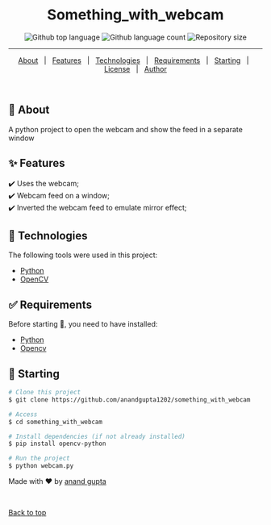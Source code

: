 <div align="center" id="top"> 
  <!-- <img src="https://unsplash.com/photos/1SAnrIxw5OY" alt="Something_with_webcam" /> -->

  <!-- &#xa0; -->

  <!-- <a href="https://something_with_webcam.netlify.app">Demo</a> -->
</div>

<h1 align="center">Something_with_webcam</h1>

<p align="center">
  <img alt="Github top language" src="https://img.shields.io/github/languages/top/anandgupta1202/something_with_webcam?color=56BEB8">

  <img alt="Github language count" src="https://img.shields.io/github/languages/count/anandgupta1202/something_with_webcam?color=56BEB8">

  <img alt="Repository size" src="https://img.shields.io/github/repo-size/anandgupta1202/something_with_webcam?color=56BEB8">

  <!-- <img alt="License" src="https://img.shields.io/github/license/anandgupta1202/something_with_webcam?color=56BEB8"> -->

  <!-- <img alt="Github issues" src="https://img.shields.io/github/issues/anandgupta1202/something_with_webcam?color=56BEB8" /> -->

  <!-- <img alt="Github forks" src="https://img.shields.io/github/forks/anandgupta1202/something_with_webcam?color=56BEB8" /> -->

  <!-- <img alt="Github stars" src="https://img.shields.io/github/stars/anandgupta1202/something_with_webcam?color=56BEB8" /> -->
</p>

<!-- Status

<h4 align="center"> 
	🚧  Something_with_webcam 🚀 Under construction...  🚧
</h4>  -->

<hr>

<p align="center">
  <a href="#dart-about">About</a> &#xa0; | &#xa0; 
  <a href="#sparkles-features">Features</a> &#xa0; | &#xa0;
  <a href="#rocket-technologies">Technologies</a> &#xa0; | &#xa0;
  <a href="#white_check_mark-requirements">Requirements</a> &#xa0; | &#xa0;
  <a href="#checkered_flag-starting">Starting</a> &#xa0; | &#xa0;
  <a href="#memo-license">License</a> &#xa0; | &#xa0;
  <a href="https://github.com/anandgupta1202" target="_blank">Author</a>
</p>

<br>

## :dart: About ##

A python project to open the webcam and show the feed in a separate window

## :sparkles: Features ##

:heavy_check_mark: Uses the webcam;\
:heavy_check_mark: Webcam feed on a window;\
:heavy_check_mark: Inverted the webcam feed to emulate mirror effect;

## :rocket: Technologies ##

The following tools were used in this project:

- [Python](https://www.python.org/downloads/)
- [OpenCV](https://opencv.org/)

## :white_check_mark: Requirements ##

Before starting :checkered_flag:, you need to have installed:
* [Python](https://git-scm.com)
* [Opencv](https://nodejs.org/en/)

## :checkered_flag: Starting ##

```bash
# Clone this project
$ git clone https://github.com/anandgupta1202/something_with_webcam

# Access
$ cd something_with_webcam

# Install dependencies (if not already installed)
$ pip install opencv-python

# Run the project
$ python webcam.py

```

<!-- ## :memo: License ##

This project is under license from MIT. For more details, see the [LICENSE](LICENSE.md) file. -->


Made with :heart: by <a href="https://github.com/anandgupta1202" target="_blank">anand gupta</a>

&#xa0;

<a href="#top">Back to top</a>
